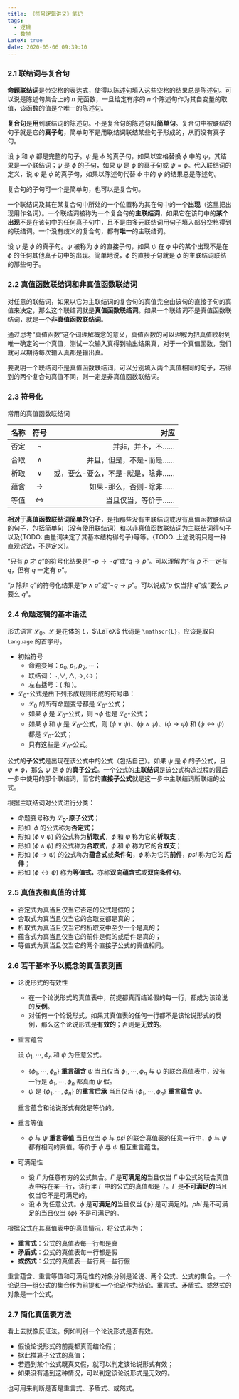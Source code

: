 ```yaml
---
title: 《符号逻辑讲义》笔记
tags:
  - 逻辑
  - 数学
LateX: true
date: 2020-05-06 09:39:10
---
```


### <span class="indianred">2.1</span> 联结词与复合句

**命题联结词**是带空格的表达式，使得以陈述句填入这些空格的结果总是陈述句。可以说是陈述句集合上的 $n$ 元函数，一旦给定有序的 $n$ 个陈述句作为其自变量的取值，该函数的值是个唯一的陈述句。

**复合句**是**用**到联结词的陈述句。不是复合句的陈述句叫**简单句**。复合句中被联结的句子就是它的**真子句**，简单句不是用联结词联结某些句子形成的，从而没有真子句。

设 $\phi$ 和 $\psi$ 都是完整的句子。$\psi$ 是 $\phi$ 的真子句，如果以空格替换 $\phi$ 中的 $\psi$，其结果是一个联结词；$\psi$ 是 $\phi$ 的子句，如果 $\psi$ 是 $\phi$ 的真子句或 $\psi = \phi$。代入联结词的定义，说 $\psi$ 是 $\phi$ 的真子句，如果以陈述句代替 $\phi$ 中的 $\psi$ 的结果总是陈述句。

复合句的子句可一个是简单句，也可以是复合句。

一个联结词及其在某复合句中所处的一个位置称为其在句中的一个**出现**（这里把出现用作名词）。一个联结词被称为一个复合句的**主联结词**，如果它在该句中的**某个出现**<span class="wavy">不是</span>在该句中的任何真子句中，且不是由多元联结词用句子填入部分空格得到的联结词。一个没有歧义的复合句，都有**唯一**的主联结词。

设 $\psi$ 是 $\phi$ 的真子句。$\psi$ 被称为 $\phi$ 的直接子句，如果 $\psi$ 在 $\phi$ 中的某个出现不是在 $\phi$ 的任何其他真子句中的出现。简单地说，$\phi$ 的直接子句就是 $\phi$ 的主联结词联结的那些句子。

### <span class="indianred">2.2</span> 真值函数联结词和非真值函数联结词

对任意的联结词，如果以它为主联结词的复合句的真值完全由该句的直接子句的真值来决定，那么这个联结词就是**真值函数联结词**。如果一个联结词不是真值函数联结词，就是一个**非真值函数联结词**。

通过思考“真值函数”这个词理解概念的意义，真值函数的可以理解为把真值映射到唯一确定的一个真值，测试一次输入真得到输出结果真，对于一个真值函数，我们就可以期待每次输入真都是输出真。

要说明一个联结词不是真值函数联结词，可以分别填入两个真值相同的句子，若得到的两个复合句真值不同，则一定是非真值函数联结词。

### <span class="indianred">2.3</span> 符号化

常用的真值函数联结词

| 名称 | 符号 | 对应 |
|:-----|:------:|------:|
|否定   |$\neg$     |并非，并不，不……    |
|合取   |$\wedge$     |并且，但是，不是-而是……    |
|析取   |$\vee$     |或，要么-要么，不是-就是，除非……|
|蕴含   |$\to$     |如果-那么，否则-除非……    |
|等值   |$\leftrightarrow$     |当且仅当，等价于……    |

**相对于真值函数联结词简单的句子**，是指那些<span class="wavy">没有主联结词</span>或<span class="wavy">没有真值函数联结词</span>的句子，包括简单句（没有使用联结词）和以非真值函数联结词为主联结词得句子以及{TODO: 由量词决定了其基本结构得句子}等等。{TODO: 上述说明只是一种直观说法，不是定义}。

“只有 $p$ 才 $q$”的符号化结果是“$\neg p \to \neg q$”或“$q \to p$”。可以理解为“有 $p$ 不一定有 $q$，但有 $q$ 一定有 $p$”。

“$p$ 除非 $q$”的符号化结果是“$p \wedge q$”或“$\neg q \to p$”。可以说成“$p$ 仅当非 $q$”或“要么 $p$ 要么 $q$”。

### <span class="indianred">2.4</span> 命题逻辑的基本语法

形式语言 $\mathscr{L}_0$。$\mathscr{L}$ 是花体的 $L$，$\LaTeX$ 代码是 `\mathscr{L}`，应该是取自 `Language` 的首字母。

* 初始符号
  * 命题变号：$p_0, p_1, p_2, \cdots$；
  * 联结词：$\neg,\vee,\wedge,\to,\leftrightarrow$；
  * 左右括号：$($ 和 $)$。
* $\mathscr{L}_0$-公式是由下列形成规则形成的符号串：
  * $\mathscr{L}_0$ 的所有命题变号都是 $\mathscr{L}_0$-公式；
  * 如果 $\phi$ 是 $\mathscr{L}_0$-公式，则 $\neg \phi$ 也是 $\mathscr{L}_0$-公式；
  * 如果 $\phi$ 和 $\psi$ 是 $\mathscr{L}_0$-公式，则 $(\phi\vee\psi)$、$(\phi\wedge\psi)$、$(\phi\to\psi)$ 和 $(\phi\leftrightarrow\psi)$ 都是 $\mathscr{L}_0$-公式；
  * 只有这些是 $\mathscr{L}_0$-公式。

公式的**子公式**是出现在该公式中的公式（包括自己）。如果 $\psi$ 是 $\phi$ 的子公式，且 $\psi \neq \phi$，那么 $\psi$ 是 $\phi$ 的**真子公式**。一个公式的**主联结词**是该公式构造过程的最后一步中使用的那个联结词，而它的**直接子公式**就是这一步中主联结词所联结的公式。

根据主联结词对公式进行分类：
* 命题变号称为 **$\mathscr{L}_0$-原子公式**；
* 形如 $~\phi$ 的公式称为**否定式**；
* 形如 $(\phi \vee \psi)$ 的公式称为**析取式**，$\phi$ 和 $\psi$ 称为它的**析取支**；
* 形如 $(\phi \wedge \psi)$ 的公式称为**合取式**，$\phi$ 和 $\psi$ 称为它的**合取支**；
* 形如 $(\phi \to \psi)$ 的公式称为**蕴含式**或**条件句**，$\phi$ 称为它的**前件**，$psi$ 称为它的 **后件**；
* 形如 $(\phi \leftrightarrow \psi)$ 称为**等值式**，亦称**双向蕴含式**或**双向条件句**。

### <span class="indianred">2.5</span> 真值表和真值的计算

* 否定式为真当且仅当它否定的公式是假的；
* 合取式为真当且仅当它的合取支都是真的；
* 析取式为真当且仅当它的析取支中至少一个是真的；
* 蕴含式为真当且仅当它的前件是假的或后件是真的；
* 等值式为真当且仅当它的两个直接子公式的真值相同。

### <span class="indianred">2.6</span> 若干基本予以概念的真值表刻画

<div class="list-underline"></div>

* 论说形式的有效性
   * 在一个论说形式的真值表中，前提都真而结论假的每一行，都成为该论说的**反例**。
   * 对任何一个论说形式，如果其真值表的任何一行都不是该论说形式的反例，那么这个论说形式是**有效的**；否则是**无效的**。

* 重言蕴含

  设 $\phi_1,\cdots,\phi_n$ 和 $\psi$ 为任意公式。
  * $\{\phi_1,\cdots,\phi_n\}$ **重言蕴含** $\psi$ 当且仅当 $\phi_1,\cdots,\phi_n$ 与 $\psi$ 的联合真值表中，没有一行是 $\phi_1,\cdots,\phi_n$ 都真而 $\psi$ 假。
  * $\psi$ 是 $\{\phi_1,\cdots,\phi_n\}$ 的**重言后承** 当且仅当 $\{\phi_1,\cdots,\phi_n\}$ **重言蕴含** $\psi$。

  重言蕴含和论说形式有效是等价的。

* 重言等值
  * $\phi$ 与 $\psi$ **重言等值** 当且仅当 $\phi$ 与 $psi$ 的联合真值表的任意一行中，$\phi$ 与 $\psi$ 都有相同的真值。等价于 $\phi$ 与 $\psi$ 相互重言蕴含。

* 可满足性
  * 设 $\Gamma$ 为任意有穷的公式集合。$\Gamma$ 是**可满足的**当且仅当 $\Gamma$ 中公式的联合真值表中存在某一行，该行里 $\Gamma$ 中的公式的真值都是 $T$。$\Gamma$ 是**不可满足的**当且仅当它不是可满足的。
  * 设 $\phi$ 为任意公式。$\phi$ 是**可满足的**当且仅当 $\{\phi\}$ 是可满足的。$phi$ 是不可满足的当且仅当 $\{\phi\}$ 不是可满足的。

根据公式在其真值表中的真值情况，将公式非为：
* **重言式**：公式的真值表每一行都是真
* **矛盾式**：公式的真值表每一行都是假
* **或然式**：公式的真值表一些行真一些行假

重言蕴含、重言等值和可满足性的对象分别是论说、两个公式、公式的集合。一个论说由一组公式的集合作为前提和一个论说作为结论。重言式、矛盾式、或然式的对象是一个公式。

### <span class="indianred">2.7</span> 简化真值表方法

看上去就像反证法。例如判别一个论说形式是否有效。

* 假设论说形式的前提都真而结论假；
* 据此推算子公式的真值；
* 若遇到某个公式既真又假，就可以判定该论说形式有效；
* 如果没有遇到这种情况，可以判定该论说形式是无效的。

也可用来判断是否是重言式、矛盾式、或然式。